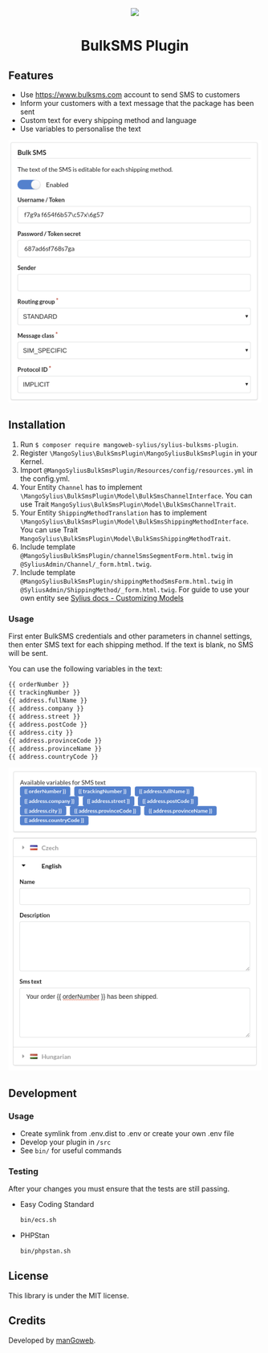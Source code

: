 <p align="center">
    <a href="https://www.mangoweb.cz/en/" target="_blank">
        <img src="https://avatars0.githubusercontent.com/u/38423357?s=200&v=4"/>
    </a>
</p>
<h1 align="center">BulkSMS Plugin</h1>

## Features

* Use https://www.bulksms.com account to send SMS to customers
* Inform your customers with a text message that the package has been sent
* Custom text for every shipping method and language
* Use variables to personalise the text

<p align="center">
	<img src="https://raw.githubusercontent.com/mangoweb-sylius/SyliusBulkSMSPlugin/master/doc/admin.png"/>
</p>

## Installation

1. Run `$ composer require mangoweb-sylius/sylius-bulksms-plugin`.
2. Register `\MangoSylius\BulkSmsPlugin\MangoSyliusBulkSmsPlugin` in your Kernel.
3. Import `@MangoSyliusBulkSmsPlugin/Resources/config/resources.yml` in the config.yml.
4. Your Entity `Channel` has to implement `\MangoSylius\BulkSmsPlugin\Model\BulkSmsChannelInterface`. You can use Trait `MangoSylius\BulkSmsPlugin\Model\BulkSmsChannelTrait`.
5. Your Entity `ShippingMethodTranslation` has to implement `\MangoSylius\BulkSmsPlugin\Model\BulkSmsShippingMethodInterface`. You can use Trait `MangoSylius\BulkSmsPlugin\Model\BulkSmsShippingMethodTrait`.
6. Include template `@MangoSyliusBulkSmsPlugin/channelSmsSegmentForm.html.twig` in `@SyliusAdmin/Channel/_form.html.twig`.
6. Include template `@MangoSyliusBulkSmsPlugin/shippingMethodSmsForm.html.twig` in `@SyliusAdmin/ShippingMethod/_form.html.twig`.
For guide to use your own entity see [Sylius docs - Customizing Models](https://docs.sylius.com/en/1.3/customization/model.html)

### Usage

First enter BulkSMS credentials and other parameters in channel settings, then enter SMS text for each shipping method. If the text is blank, no SMS will be sent.

You can use the following variables in the text:

```
{{ orderNumber }}
{{ trackingNumber }}
{{ address.fullName }}
{{ address.company }}
{{ address.street }}
{{ address.postCode }}
{{ address.city }}
{{ address.provinceCode }}
{{ address.provinceName }}
{{ address.countryCode }}
```

<p align="center">
	<img src="https://raw.githubusercontent.com/mangoweb-sylius/SyliusBulkSMSPlugin/master/doc/smstext.png"/>
</p>

## Development

### Usage

- Create symlink from .env.dist to .env or create your own .env file
- Develop your plugin in `/src`
- See `bin/` for useful commands

### Testing

After your changes you must ensure that the tests are still passing.
* Easy Coding Standard
  ```bash
  bin/ecs.sh
  ```
* PHPStan
  ```bash
  bin/phpstan.sh
  ```
License
-------
This library is under the MIT license.

Credits
-------
Developed by [manGoweb](https://www.mangoweb.eu/).
